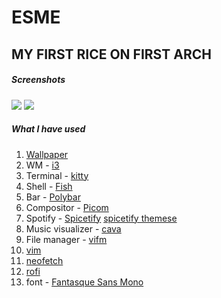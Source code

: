 # ESME


## MY FIRST RICE ON FIRST ARCH

##### Screenshots
<img src="https://github.com/ethan-rod6/rice/blob/Esme/Esme/screenshots/wallpaper.png">
<img src="https://github.com/ethan-rod6/rice/blob/Esme/Esme/screenshots/neofetchCavaTop.png">

##### What I have used

1. [Wallpaper](https://www.pixel4k.com/wp-content/uploads/2020/01/inside-moonlight-anime-girl_1578254177.jpg)
2. WM - [i3](https://github.com/i3/i3)
3. Terminal - [kitty](https://github.com/i3/i3)
4. Shell - [Fish](https://github.com/fish-shell/fish-shell)
5. Bar - [Polybar](https://github.com/polybar/polybar)
6. Compositor - [Picom](https://github.com/jonaburg/picom)
7. Spotify - [Spicetify](https://github.com/khanhas/spicetify-cli)
	[spicetify themese](https://github.com/morpheusthewhite/spicetify-themes)
11. Music visualizer - [cava](https://github.com/karlstav/cava)
13. File manager - [vifm](https://github.com/vifm/vifm)
14. [vim](https://github.com/vim/vim)
15. [neofetch](https://github.com/dylanaraps/neofetch)
16. [rofi](https://github.com/davatorium/rofi)
17. font - [Fantasque Sans Mono](https://github.com/ryanoasis/nerd-fonts/tree/master/patched-fonts/FantasqueSansMono)

